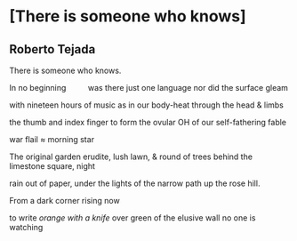 # [There is someone who knows]
## Roberto Tejada
There is someone who knows.

In no beginning
         was there just one language
nor did the surface gleam

with nineteen hours
of music as in our body-heat
through the head & limbs

the thumb and index finger
to form the ovular OH
of our self-fathering fable

war flail ≈ morning star


The original garden erudite,
lush lawn, & round
of trees
behind the limestone square, night

rain out of paper, under
the lights of the narrow
path up the rose hill.

From a dark corner rising now

to write _orange with a knife_
over green of the elusive
wall no one is watching